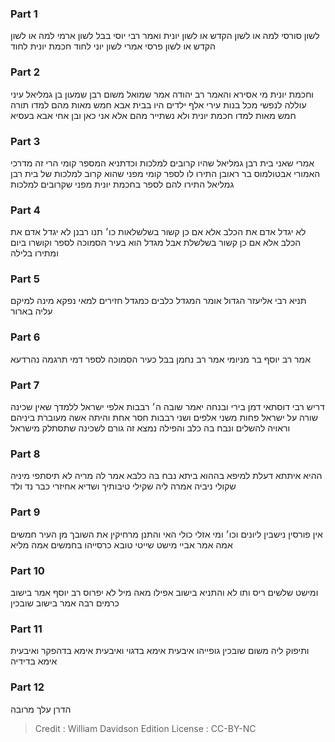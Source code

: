 
### Part 1
לשון סורסי למה או לשון הקדש או לשון יונית ואמר רבי יוסי בבל לשון ארמי למה או לשון הקדש או לשון פרסי אמרי לשון יוני לחוד חכמת יונית לחוד

### Part 2
וחכמת יונית מי אסירא והאמר רב יהודה אמר שמואל משום רבן שמעון בן גמליאל עיני עוללה לנפשי מכל בנות עירי אלף ילדים היו בבית אבא חמש מאות מהם למדו תורה חמש מאות למדו חכמת יונית ולא נשתייר מהם אלא אני כאן ובן אחי אבא בעסיא

### Part 3
אמרי שאני בית רבן גמליאל שהיו קרובים למלכות וכדתניא המספר קומי הרי זה מדרכי האמורי אבטולמוס בר ראובן התירו לו לספר קומי מפני שהוא קרוב למלכות של בית רבן גמליאל התירו להם לספר בחכמת יונית מפני שקרובים למלכות

### Part 4
לא יגדל אדם את הכלב אלא אם כן קשור בשלשלאות כו׳ תנו רבנן לא יגדל אדם את הכלב אלא אם כן קשור בשלשלת אבל מגדל הוא בעיר הסמוכה לספר וקושרו ביום ומתירו בלילה

### Part 5
תניא רבי אליעזר הגדול אומר המגדל כלבים כמגדל חזירים למאי נפקא מינה למיקם עליה בארור

### Part 6
אמר רב יוסף בר מניומי אמר רב נחמן בבל כעיר הסמוכה לספר דמי תרגמה נהרדעא

### Part 7
דריש רבי דוסתאי דמן בירי ובנחה יאמר שובה ה׳ רבבות אלפי ישראל ללמדך שאין שכינה שורה על ישראל פחות משני אלפים ושני רבבות חסר אחת והיתה אשה מעוברת ביניהם וראויה להשלים ונבח בה כלב והפילה נמצא זה גורם לשכינה שתסתלק מישראל

### Part 8
ההיא איתתא דעלת למיפא בההוא ביתא נבח בה כלבא אמר לה מריה לא תיסתפי מיניה שקולי ניביה אמרה ליה שקילי טיבותיך ושדיא אחיזרי כבר נד ולד

### Part 9
אין פורסין נישבין ליונים וכו׳ ומי אזלי כולי האי והתנן מרחיקין את השובך מן העיר חמשים אמה אמר אביי מישט שייטי טובא כרסייהו בחמשים אמה מליא

### Part 10
ומישט שלשים ריס ותו לא והתניא בישוב אפילו מאה מיל לא יפרוס רב יוסף אמר בישוב כרמים רבה אמר בישוב שובכין

### Part 11
ותיפוק ליה משום שובכין גופייהו איבעית אימא בדגוי ואיבעית אימא בדהפקר ואיבעית אימא בדידיה

### Part 12
הדרן עלך מרובה

>Credit : William Davidson Edition
>License : CC-BY-NC